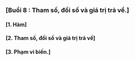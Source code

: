 ### [Buổi 8 : Tham số, đối số và giá trị trả về.]

#### [1. Hàm]
#### [2. Tham số, đối số và giá trị trả về]
#### [3. Phạm vi biến.]